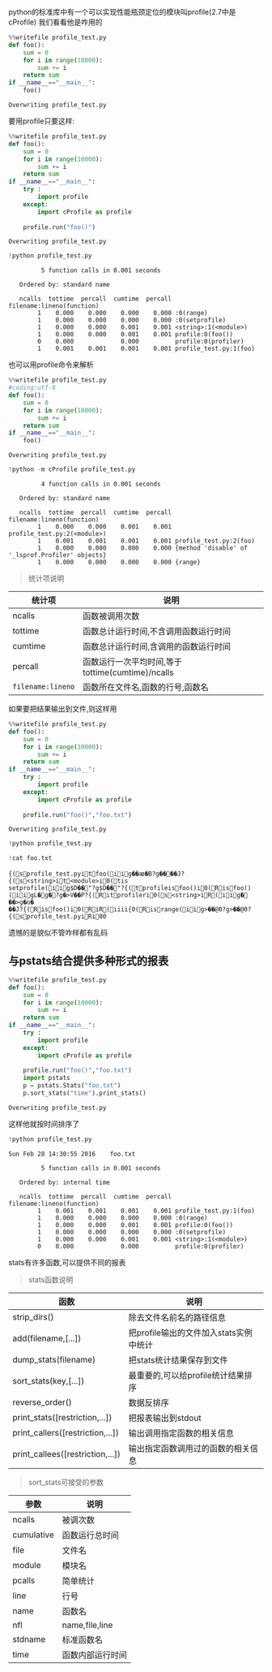 
python的标准库中有一个可以实现性能瓶颈定位的模块叫profile(2.7中是cProfile)
我们看看他是咋用的


```python
%%writefile profile_test.py
def foo():
    sum = 0
    for i in range(10000):
        sum += i
    return sum
if __name__=="__main__":
    foo()

```

    Overwriting profile_test.py


要用profile只要这样:


```python
%%writefile profile_test.py
def foo():
    sum = 0
    for i in range(10000):
        sum += i
    return sum
if __name__=="__main__":
    try :
        import profile
    except:
        import cProfile as profile
        
    profile.run("foo()")
```

    Overwriting profile_test.py



```python
!python profile_test.py
```

             5 function calls in 0.001 seconds
    
       Ordered by: standard name
    
       ncalls  tottime  percall  cumtime  percall filename:lineno(function)
            1    0.000    0.000    0.000    0.000 :0(range)
            1    0.000    0.000    0.000    0.000 :0(setprofile)
            1    0.000    0.000    0.001    0.001 <string>:1(<module>)
            1    0.000    0.000    0.001    0.001 profile:0(foo())
            0    0.000             0.000          profile:0(profiler)
            1    0.001    0.001    0.001    0.001 profile_test.py:1(foo)
    
    


也可以用profile命令来解析


```python
%%writefile profile_test.py
#coding:utf-8
def foo():
    sum = 0
    for i in range(10000):
        sum += i
    return sum
if __name__=="__main__":
    foo()


```

    Overwriting profile_test.py



```python
!python -m cProfile profile_test.py
```

             4 function calls in 0.001 seconds
    
       Ordered by: standard name
    
       ncalls  tottime  percall  cumtime  percall filename:lineno(function)
            1    0.000    0.000    0.001    0.001 profile_test.py:2(<module>)
            1    0.001    0.001    0.001    0.001 profile_test.py:2(foo)
            1    0.000    0.000    0.000    0.000 {method 'disable' of '_lsprof.Profiler' objects}
            1    0.000    0.000    0.000    0.000 {range}
    
    


> 统计项说明

统计项|说明
---|---
ncalls| 函数被调用次数
tottime|函数总计运行时间,不含调用函数运行时间
cumtime|函数总计运行时间,含调用的函数运行时间
percall|函数运行一次平均时间,等于tottime(cumtime)/ncalls
`filename:lineno`|函数所在文件名,函数的行号,函数名

如果要把结果输出到文件,则这样用


```python
%%writefile profile_test.py
def foo():
    sum = 0
    for i in range(10000):
        sum += i
    return sum
if __name__=="__main__":
    try :
        import profile
    except:
        import cProfile as profile
        
    profile.run("foo()","foo.txt")
```

    Overwriting profile_test.py



```python
!python profile_test.py
```


```python
!cat foo.txt
```

    {(   s   profile_test.pyi   t   foo(   i   i   g��ꭁ�B?g����J?{(   s   <string>i   t   <module>i   0(   t    i    s
       setprofile(   i   i   g $D��"?g $D��"?{(   t   profilei    s   foo()i   0(   R   i    s   foo()(   i   i   g L�g�?g �>V��P?{(   R   i    t   profileri   0(   s   <string>i   R   (   i   i   g �㈵��>g�o�
    ��J?{(   R   i    s   foo()i   0(   R   i    R   (   i    i    i    i    {0(   R   i    s   range(   i   i   g >��@0?g >��@0?{(   s   profile_test.pyi   R    i   00

遗憾的是貌似不管咋样都有乱码

## 与pstats结合提供多种形式的报表


```python
%%writefile profile_test.py
def foo():
    sum = 0
    for i in range(10000):
        sum += i
    return sum
if __name__=="__main__":
    try :
        import profile
    except:
        import cProfile as profile
        
    profile.run("foo()","foo.txt")
    import pstats
    p = pstats.Stats("foo.txt")
    p.sort_stats("time").print_stats()
```

    Overwriting profile_test.py


这样他就按时间排序了


```python
!python profile_test.py
```

    Sun Feb 28 14:30:55 2016    foo.txt
    
             5 function calls in 0.001 seconds
    
       Ordered by: internal time
    
       ncalls  tottime  percall  cumtime  percall filename:lineno(function)
            1    0.001    0.001    0.001    0.001 profile_test.py:1(foo)
            1    0.000    0.000    0.000    0.000 :0(range)
            1    0.000    0.000    0.001    0.001 profile:0(foo())
            1    0.000    0.000    0.000    0.000 :0(setprofile)
            1    0.000    0.000    0.001    0.001 <string>:1(<module>)
            0    0.000             0.000          profile:0(profiler)
    
    


stats有许多函数,可以提供不同的报表

> stats函数说明

函数|说明
---|---
strip_dirs()|除去文件名前名的路径信息
add(filename,[...])|把profile输出的文件加入stats实例中统计
dump_stats(filename)|把stats统计结果保存到文件
sort_stats(key,[...])|最重要的,可以给profile统计结果排序
reverse_order()|数据反排序
print_stats([restriction,...])|把报表输出到stdout
print_callers([restriction,...])|输出调用指定函数的相关信息
print_callees([restriction,...])|输出指定函数调用过的函数的相关信息

> sort_stats可接受的参数

参数|说明
---|---
ncalls|被调次数
cumulative|函数运行总时间
file|文件名
module|模块名
pcalls|简单统计
line|行号
name|函数名
nfl|name,file,line
stdname|标准函数名
time|函数内部运行时间
